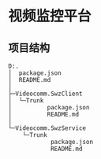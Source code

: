 视频监控平台
============

## 项目结构

```
D:.
│  package.json
│  README.md
│
├─Videocomm.SwzClient
│  └─Trunk
│          package.json
│          README.md
│
└─Videocomm.SwzService
    └─Trunk
            package.json
            README.md
```



